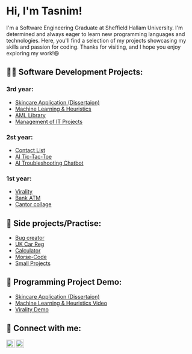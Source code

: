 <h1>Hi, I'm Tasnim!</h1>

I'm a Software Engineering Graduate at Sheffield Hallam University. I'm determined and always eager to learn new programming languages and technologies. Here, you'll find a selection of my projects showcasing my skills and passion for coding. Thanks for visiting, and I hope you enjoy exploring my work!😆

<h2>👨‍💻 Software Development Projects:</h2>

<h3>3rd year:</h3>

  - [Skincare Application (Dissertaion)](https://github.com/tazzy118/AI-skincare-app)
  - [Machine Learning & Heuristics](https://github.com/tazzy118/Bank-ATM)
  - [AML Library](https://github.com/tazzy118/Cantor-Collage)
  - [Management of IT Projects]()

  <h3>2st year:</h3>
  
  - [Contact List](https://github.com/tazzy118/Contact-List)
  - [AI Tic-Tac-Toe](https://github.com/tazzy118/AI-TicTacToe)
  - [AI Troubleshooting Chatbot](https://github.com/AlexDobson164/XLN-Group-B)

<h3>1st year:</h3>

  - [Virality](https://github.com/tazzy118/Virality)
  - [Bank ATM](https://github.com/tazzy118/Bank-ATM)
  - [Cantor collage](https://github.com/tazzy118/Cantor-Collage)

<h2>🌱 Side projects/Practise:</h2>

  - [Bug creator](https://github.com/tazzy118/Tab-bug)
  - [UK Car Reg](https://github.com/tazzy118/Car-Reg)
  - [Calculator](https://github.com/tazzy118/Calculator)
  - [Morse-Code](https://github.com/tazzy118/morse-code)
  - [Small Projects](https://github.com/tazzy118/Small-Projects)

<h2>🎥 Programming Project Demo:</h2>

  - [Skincare Application (Dissertaion)](https://youtu.be/WUEDiSRAwGw)
  - [Machine Learning & Heuristics Video](https://youtu.be/3qOIjc_IK7c)
  - [Virality Demo](https://youtu.be/3JP09PEWMUY)


<h2>🤳 Connect with me:</h2>


[<img align="left" alt="tas | LinkedIn" width="22px" src="https://cdn.jsdelivr.net/npm/simple-icons@v3/icons/linkedin.svg" />][linkedin]
[<img align="left" alt="tas | Instagram" width="22px" src="https://cdn.jsdelivr.net/npm/simple-icons@v3/icons/instagram.svg" />][instagram]

[instagram]: https://www.instagram.com/tazzyk118/
[linkedin]: https://www.linkedin.com/in/tasnim-b-907786302/

<!--

Here are some ideas to get you started:

- 🔭 I’m currently working on ...
- 🌱 I’m currently learning ...
- 👯 I’m looking to collaborate on ...
- 🤔 I’m looking for help with ...
- 💬 Ask me about ...
- 📫 How to reach me: ...
- ⚡ Fun fact: ...
-->
